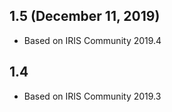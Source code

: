 ## 1.5 (December 11, 2019)
  - Based on IRIS Community 2019.4

## 1.4
  - Based on IRIS Community 2019.3